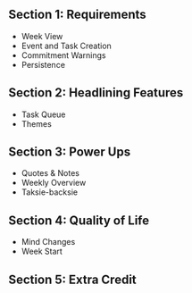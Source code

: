 ## Section 1: Requirements
- Week View
- Event and Task Creation
- Commitment Warnings
- Persistence

## Section 2: Headlining Features
- Task Queue
- Themes

## Section 3: Power Ups
- Quotes & Notes
- Weekly Overview
- Taksie-backsie

## Section 4: Quality of Life
- Mind Changes
- Week Start

## Section 5: Extra Credit
